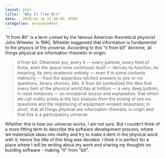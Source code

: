 ```yaml
---
layout: post
title:  "Why It from Bit"
date:   2020-01-16 22:46:16 -0500
categories: announcement
---
```


"It from Bit" is a term coined by the famous American theoretical physicist John Wheeler. In 1990, Wheeler suggested that information is fundamental to the physics of the universe. According to this "it from bit" doctrine, all things physical are information-theoretic in origin:

>It from bit. Otherwise put, every it — every particle, every field of force, even the space-time continuum itself — derives its function, its meaning, its very existence entirely — even if in some contexts indirectly — from the apparatus-elicited answers to yes-or-no questions, binary choices, bits. It from bit symbolizes the idea that every item of the physical world has at bottom — a very deep bottom, in most instances — an immaterial source and explanation; that which we call reality arises in the last analysis from the posing of yes-no questions and the registering of equipment-evoked responses; in short, that all things physical are information-theoretic in origin and that this is a participatory universe.

Whether this is how our universe works, I am not sure. But I couldn't think of a more fitting term to describe the software development process, where we materialize ideas into reality and try to make a dent in the physical word with it; hence the title of this blog was decided. I think it is perfect for a place where I will be writing about my work and sharing my thoughts on building software - making "it" from "bit".